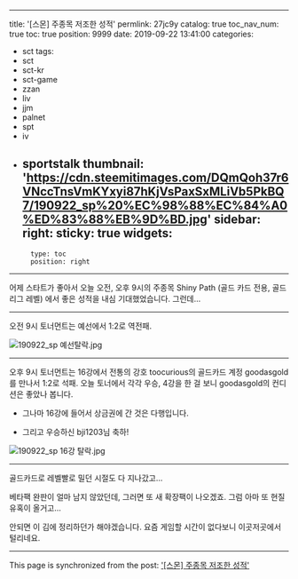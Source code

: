 
---
title: '[스몬] 주종목 저조한 성적'
permlink: 27jc9y
catalog: true
toc_nav_num: true
toc: true
position: 9999
date: 2019-09-22 13:41:00
categories:
- sct
tags:
- sct
- sct-kr
- sct-game
- zzan
- liv
- jjm
- palnet
- spt
- iv
- sportstalk
thumbnail: 'https://cdn.steemitimages.com/DQmQoh37r6VNccTnsVmKYxyi87hKjVsPaxSxMLiVb5PkBQ7/190922_sp%20%EC%98%88%EC%84%A0%ED%83%88%EB%9D%BD.jpg'
sidebar:
    right:
        sticky: true
widgets:
    -
        type: toc
        position: right
---


어제 스타트가 좋아서 오늘 오전, 오후 9시의 주종목 Shiny Path (골드 카드 전용, 골드 리그 레벨) 에서 좋은 성적을 내심 기대했었습니다. 그런데...

---

오전 9시 토너먼트는 예선에서 1:2로 역전패.

![190922_sp 예선탈락.jpg](https://cdn.steemitimages.com/DQmQoh37r6VNccTnsVmKYxyi87hKjVsPaxSxMLiVb5PkBQ7/190922_sp%20%EC%98%88%EC%84%A0%ED%83%88%EB%9D%BD.jpg)
<br>

---

오후 9시 토너먼트는 16강에서 전통의 강호 toocurious의 골드카드 계정 goodasgold를 만나서 1:2로 석패. 오늘 토너에서 각각 우승, 4강을 한 걸 보니 goodasgold의 컨디션은 좋았나 봅니다.

* 그나마 16강에 들어서 상금권에 간 것은 다행입니다.

* 그리고 우승하신 bji1203님 축하!

![190922_sp 16강 탈락.jpg](https://cdn.steemitimages.com/DQmfY4fxjk8wt3nx9JgJ9ME6UtirZqmeHFQ9vj2EAUCrEMT/190922_sp%2016%EA%B0%95%20%ED%83%88%EB%9D%BD.jpg)
<br>

---

골드카드로 레벨빨로 밀던 시절도 다 지나갔고... 

베타팩 완판이 얼마 남지 않았던데, 그러면 또 새 확장팩이 나오겠죠. 그럼 아마 또 현질유혹이 올거고...

안되면 이 김에 정리하던가 해야겠습니다. 요즘 게임할 시간이 없다보니 이곳저곳에서 털리네요.

- - -

This page is synchronized from the post: ['[스몬] 주종목 저조한 성적'](https://steemit.com/@glory7/27jc9y)
